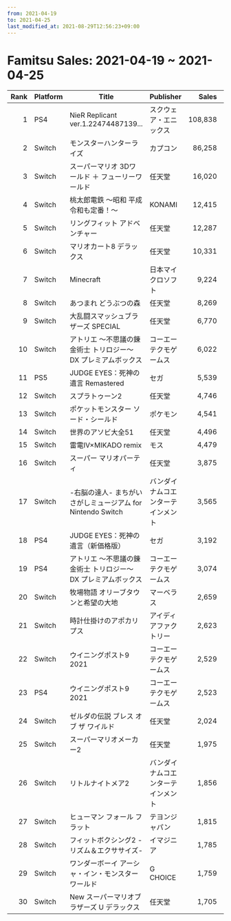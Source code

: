 ```yaml
---
from: 2021-04-19
to: 2021-04-25
last_modified_at: 2021-08-29T12:56:23+09:00
---
```

# Famitsu Sales: 2021-04-19 ~ 2021-04-25
| Rank | Platform | Title | Publisher | Sales | Total | Rate | New |
| -: | -- | -- | -- | -: | -: | -: | -- |
| 1 | PS4 | NieR Replicant ver.1.22474487139... | スクウェア・エニックス | 108,838 | 108,838 | 40% | **New** |
| 2 | Switch | モンスターハンターライズ | カプコン | 86,258 | 1,970,371 | 20% |  |
| 3 | Switch | スーパーマリオ 3Dワールド ＋ フューリーワールド | 任天堂 | 16,020 | 674,662 | 20% |  |
| 4 | Switch | 桃太郎電鉄 〜昭和 平成 令和も定番！〜 | KONAMI | 12,415 | 2,125,061 | 20% |  |
| 5 | Switch | リングフィット アドベンチャー | 任天堂 | 12,287 | 2,522,709 | 20% |  |
| 6 | Switch | マリオカート8 デラックス | 任天堂 | 10,331 | 3,793,952 | 20% |  |
| 7 | Switch | Minecraft | 日本マイクロソフト | 9,224 | 1,910,581 | 20% |  |
| 8 | Switch | あつまれ どうぶつの森 | 任天堂 | 8,269 | 6,743,432 | 20% |  |
| 9 | Switch | 大乱闘スマッシュブラザーズ SPECIAL | 任天堂 | 6,770 | 4,249,496 | 20% |  |
| 10 | Switch | アトリエ 〜不思議の錬金術士 トリロジー〜 DX プレミアムボックス | コーエーテクモゲームス | 6,022 | 6,022 | 20% | **New** |
| 11 | PS5 | JUDGE EYES：死神の遺言 Remastered | セガ | 5,539 | 5,539 | 40% | **New** |
| 12 | Switch | スプラトゥーン2 | 任天堂 | 4,746 | 3,845,721 | 20% |  |
| 13 | Switch | ポケットモンスター ソード・シールド | ポケモン | 4,541 | 4,032,533 | 20% |  |
| 14 | Switch | 世界のアソビ大全51 | 任天堂 | 4,496 | 685,377 | 20% |  |
| 15 | Switch | 雷電IV×MIKADO remix | モス | 4,479 | 4,479 | 40% | **New** |
| 16 | Switch | スーパー マリオパーティ | 任天堂 | 3,875 | 1,865,584 | 20% |  |
| 17 | Switch | -右脳の達人- まちがいさがしミュージアム for Nintendo Switch | バンダイナムコエンターテインメント | 3,565 | 3,565 | 80% | **New** |
| 18 | PS4 | JUDGE EYES：死神の遺言（新価格版） | セガ | 3,192 | 3,192 | 60% | **New** |
| 19 | PS4 | アトリエ 〜不思議の錬金術士 トリロジー〜 DX プレミアムボックス | コーエーテクモゲームス | 3,074 | 3,074 | 20% | **New** |
| 20 | Switch | 牧場物語 オリーブタウンと希望の大地 | マーベラス | 2,659 | 274,926 | 20% |  |
| 21 | Switch | 時計仕掛けのアポカリプス | アイディアファクトリー | 2,623 | 2,623 | 40% | **New** |
| 22 | Switch | ウイニングポスト9 2021 | コーエーテクモゲームス | 2,529 | 14,368 | 40% |  |
| 23 | PS4 | ウイニングポスト9 2021 | コーエーテクモゲームス | 2,523 | 13,221 | 40% |  |
| 24 | Switch | ゼルダの伝説 ブレス オブ ザ ワイルド | 任天堂 | 2,024 | 1,808,961 | 20% |  |
| 25 | Switch | スーパーマリオメーカー2 | 任天堂 | 1,975 | 1,087,862 | 20% |  |
| 26 | Switch | リトルナイトメア2 | バンダイナムコエンターテインメント | 1,856 | 66,414 | 20% |  |
| 27 | Switch | ヒューマン フォール フラット | テヨンジャパン | 1,815 | 140,692 | 20% |  |
| 28 | Switch | フィットボクシング2 -リズム＆エクササイズ- | イマジニア | 1,785 | 91,534 | 20% |  |
| 29 | Switch | ワンダーボーイ アーシャ・イン・モンスターワールド | G CHOICE | 1,759 | 1,759 | 40% | **New** |
| 30 | Switch | New スーパーマリオブラザーズ U デラックス | 任天堂 | 1,705 | 1,054,532 | 20% |  |
